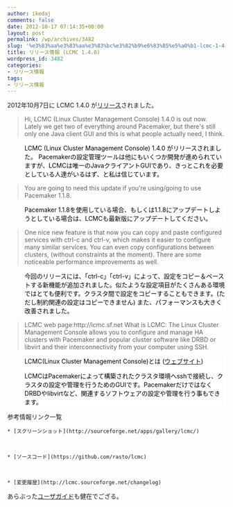 ```yaml
---
author: ikedaj
comments: false
date: 2012-10-17 07:14:35+00:00
layout: post
permalink: /wp/archives/3482
slug: '%e3%83%aa%e3%83%aa%e3%83%bc%e3%82%b9%e6%83%85%e5%a0%b1-lcmc-1-4-0'
title: リリース情報 (LCMC 1.4.0)
wordpress_id: 3482
categories:
- リリース情報
tags:
- リリース情報
---
```


2012年10月7日に LCMC 1.4.0 が[リリース](http://lists.linux-ha.org/pipermail/linux-ha/2012-October/045706.html)されました。


<blockquote>
Hi,
LCMC (Linux Cluster Management Console) 1.4.0 is out now.
Lately we get two of everything around Pacemaker, but there's still only one Java client GUI and this is what people actually need, I think.
</blockquote>




<blockquote style="background-color:white;border-color:white;color:black;">
LCMC (Linux Cluster Management Console) 1.4.0 がリリースされました。
Pacemakerの設定管理ツールは他にもいくつか開発が進められていますが、LCMCは唯一のJavaクライアントGUIであり、きっとこれを必要としている人達がいるはず、と私は信じています。
</blockquote>




<blockquote>
You are going to need this update if you're using/going to use Pacemaker 1.1.8.
</blockquote>




<blockquote style="background-color:white;border-color:white;color:black;">
Pacemaker 1.1.8を使用している場合、もしくは1.1.8にアップデートしようとしている場合は、LCMCも最新版にアップデートしてください。
</blockquote>




<blockquote>
One nice new feature is that now you can copy and paste configured services with ctrl-c and ctrl-v, which makes it easier to configure many similar services. You can even copy configurations between clusters, (without constraints at the moment).
There are some noticeable performance improvements as well.
</blockquote>




<blockquote style="background-color:white;border-color:white;color:black;">
今回のリリースには、「ctrl-c」「ctrl-v」によって、設定をコピー＆ペーストする新機能が追加されました。似たような設定項目がたくさんある環境ではとても便利です。クラスタ間で設定をコピーすることもできます。(ただし制約関連の設定はコピーできません)
また、パフォーマンスも大きく改善されました。
</blockquote>




<blockquote>
LCMC web page:http://lcmc.sf.net
What is LCMC:
The Linux Cluster Management Console allows you to configure and manage HA clusters with Pacemaker and popular cluster software like DRBD or libvirt and their interconnectivity from your computer using SSH.
</blockquote>




<blockquote style="background-color:white;border-color:white;color:black;">
LCMC(Linux Cluster Management Console)とは      (<a href="http://lcmc.sf.net" target="_blank">ウェブサイト</a>)

LCMCはPacemakerによって構築されたクラスタ環境へsshで接続し、クラスタの設定や管理を行うためのGUIです。PacemakerだけではなくDRBDやlibvirtなど、関連するソフトウェアの設定や管理を行う事もできます。
</blockquote>


参考情報リンク一覧



     
	
    * [スクリーンショット](http://sourceforge.net/apps/gallery/lcmc/)
	

	
    * [ソースコード](https://github.com/rasto/lcmc)
	

	
    * [変更履歴](http://lcmc.sourceforge.net/changelog)
	

     


あらぶった[ユーザガイド](http://lcmc.sourceforge.net/lcmc-user-guide/lcmc-guide.html)も健在でござる。
